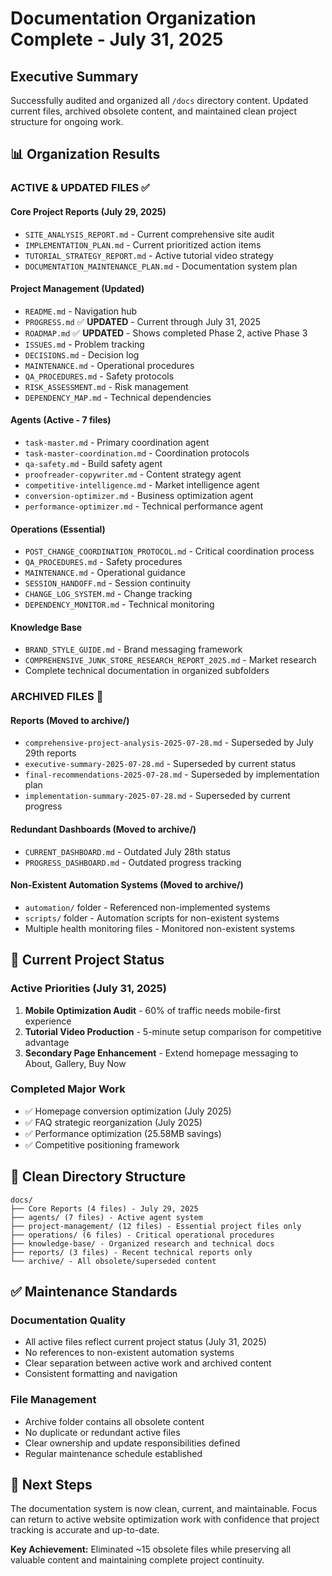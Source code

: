 # Documentation Organization Complete - July 31, 2025

## Executive Summary

Successfully audited and organized all `/docs` directory content. Updated current files, archived obsolete content, and maintained clean project structure for ongoing work.

## 📊 Organization Results

### ACTIVE & UPDATED FILES ✅

#### Core Project Reports (July 29, 2025)
- `SITE_ANALYSIS_REPORT.md` - Current comprehensive site audit
- `IMPLEMENTATION_PLAN.md` - Current prioritized action items  
- `TUTORIAL_STRATEGY_REPORT.md` - Active tutorial video strategy
- `DOCUMENTATION_MAINTENANCE_PLAN.md` - Documentation system plan

#### Project Management (Updated)
- `README.md` - Navigation hub
- `PROGRESS.md` ✅ **UPDATED** - Current through July 31, 2025
- `ROADMAP.md` ✅ **UPDATED** - Shows completed Phase 2, active Phase 3
- `ISSUES.md` - Problem tracking
- `DECISIONS.md` - Decision log
- `MAINTENANCE.md` - Operational procedures
- `QA_PROCEDURES.md` - Safety protocols
- `RISK_ASSESSMENT.md` - Risk management
- `DEPENDENCY_MAP.md` - Technical dependencies

#### Agents (Active - 7 files)
- `task-master.md` - Primary coordination agent
- `task-master-coordination.md` - Coordination protocols
- `qa-safety.md` - Build safety agent
- `proofreader-copywriter.md` - Content strategy agent
- `competitive-intelligence.md` - Market intelligence agent  
- `conversion-optimizer.md` - Business optimization agent
- `performance-optimizer.md` - Technical performance agent

#### Operations (Essential)
- `POST_CHANGE_COORDINATION_PROTOCOL.md` - Critical coordination process
- `QA_PROCEDURES.md` - Safety procedures
- `MAINTENANCE.md` - Operational guidance
- `SESSION_HANDOFF.md` - Session continuity
- `CHANGE_LOG_SYSTEM.md` - Change tracking
- `DEPENDENCY_MONITOR.md` - Technical monitoring

#### Knowledge Base
- `BRAND_STYLE_GUIDE.md` - Brand messaging framework
- `COMPREHENSIVE_JUNK_STORE_RESEARCH_REPORT_2025.md` - Market research
- Complete technical documentation in organized subfolders

### ARCHIVED FILES 📁

#### Reports (Moved to archive/)
- `comprehensive-project-analysis-2025-07-28.md` - Superseded by July 29th reports
- `executive-summary-2025-07-28.md` - Superseded by current status
- `final-recommendations-2025-07-28.md` - Superseded by implementation plan
- `implementation-summary-2025-07-28.md` - Superseded by current progress

#### Redundant Dashboards (Moved to archive/)
- `CURRENT_DASHBOARD.md` - Outdated July 28th status
- `PROGRESS_DASHBOARD.md` - Outdated progress tracking

#### Non-Existent Automation Systems (Moved to archive/)
- `automation/` folder - Referenced non-implemented systems
- `scripts/` folder - Automation scripts for non-existent systems
- Multiple health monitoring files - Monitored non-existent systems

## 🎯 Current Project Status

### Active Priorities (July 31, 2025)
1. **Mobile Optimization Audit** - 60% of traffic needs mobile-first experience
2. **Tutorial Video Production** - 5-minute setup comparison for competitive advantage
3. **Secondary Page Enhancement** - Extend homepage messaging to About, Gallery, Buy Now

### Completed Major Work
- ✅ Homepage conversion optimization (July 2025)
- ✅ FAQ strategic reorganization (July 2025)  
- ✅ Performance optimization (25.58MB savings)
- ✅ Competitive positioning framework

## 📂 Clean Directory Structure

```
docs/
├── Core Reports (4 files) - July 29, 2025
├── agents/ (7 files) - Active agent system
├── project-management/ (12 files) - Essential project files only
├── operations/ (6 files) - Critical operational procedures
├── knowledge-base/ - Organized research and technical docs
├── reports/ (3 files) - Recent technical reports only
└── archive/ - All obsolete/superseded content
```

## ✅ Maintenance Standards

### Documentation Quality
- All active files reflect current project status (July 31, 2025)
- No references to non-existent automation systems
- Clear separation between active work and archived content
- Consistent formatting and navigation

### File Management
- Archive folder contains all obsolete content
- No duplicate or redundant active files
- Clear ownership and update responsibilities defined
- Regular maintenance schedule established

## 🚀 Next Steps

The documentation system is now clean, current, and maintainable. Focus can return to active website optimization work with confidence that project tracking is accurate and up-to-date.

**Key Achievement:** Eliminated ~15 obsolete files while preserving all valuable content and maintaining complete project continuity.